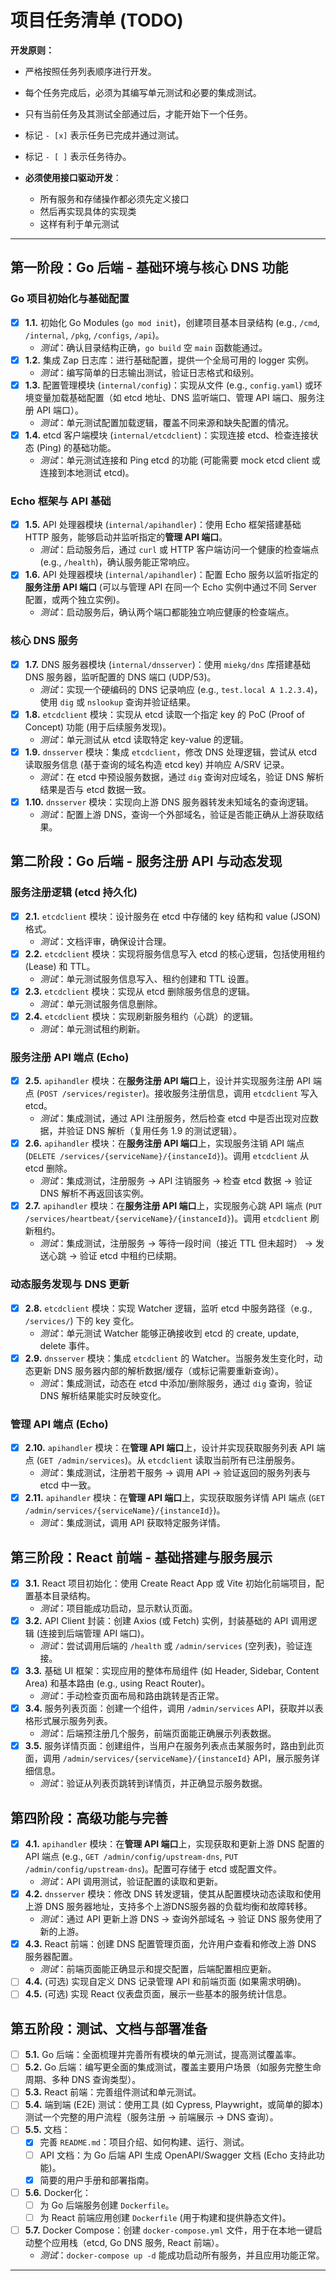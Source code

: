 # 项目任务清单 (TODO)

**开发原则：**

*   严格按照任务列表顺序进行开发。
*   每个任务完成后，必须为其编写单元测试和必要的集成测试。
*   只有当前任务及其测试全部通过后，才能开始下一个任务。
*   标记 `- [x]` 表示任务已完成并通过测试。
*   标记 `- [ ]` 表示任务待办。


* **必须使用接口驱动开发**：
  - 所有服务和存储操作都必须先定义接口
  - 然后再实现具体的实现类
  - 这样有利于单元测试
---

## 第一阶段：Go 后端 - 基础环境与核心 DNS 功能

### Go 项目初始化与基础配置
- [x] **1.1.** 初始化 Go Modules (`go mod init`)，创建项目基本目录结构 (e.g., `/cmd`, `/internal`, `/pkg`, `/configs`, `/api`)。
    *   *测试*：确认目录结构正确，`go build` 空 `main` 函数能通过。
- [x] **1.2.** 集成 Zap 日志库：进行基础配置，提供一个全局可用的 logger 实例。
    *   *测试*：编写简单的日志输出测试，验证日志格式和级别。
- [x] **1.3.** 配置管理模块 (`internal/config`)：实现从文件 (e.g., `config.yaml`) 或环境变量加载基础配置（如 etcd 地址、DNS 监听端口、管理 API 端口、服务注册 API 端口）。
    *   *测试*：单元测试配置加载逻辑，覆盖不同来源和缺失配置的情况。
- [x] **1.4.** etcd 客户端模块 (`internal/etcdclient`)：实现连接 etcd、检查连接状态 (Ping) 的基础功能。
    *   *测试*：单元测试连接和 Ping etcd 的功能 (可能需要 mock etcd client 或连接到本地测试 etcd)。

### Echo 框架与 API 基础
- [x] **1.5.** API 处理器模块 (`internal/apihandler`)：使用 Echo 框架搭建基础 HTTP 服务，能够启动并监听指定的**管理 API 端口**。
    *   *测试*：启动服务后，通过 `curl` 或 HTTP 客户端访问一个健康的检查端点 (e.g., `/health`)，确认服务能正常响应。
- [x] **1.6.** API 处理器模块 (`internal/apihandler`)：配置 Echo 服务以监听指定的**服务注册 API 端口** (可以与管理 API 在同一个 Echo 实例中通过不同 Server 配置，或两个独立实例)。
    *   *测试*：启动服务后，确认两个端口都能独立响应健康的检查端点。

### 核心 DNS 服务
- [x] **1.7.** DNS 服务器模块 (`internal/dnsserver`)：使用 `miekg/dns` 库搭建基础 DNS 服务器，监听配置的 DNS 端口 (UDP/53)。
    *   *测试*：实现一个硬编码的 DNS 记录响应 (e.g., `test.local A 1.2.3.4`)，使用 `dig` 或 `nslookup` 查询并验证结果。
- [x] **1.8.** `etcdclient` 模块：实现从 etcd 读取一个指定 key 的 PoC (Proof of Concept) 功能 (用于后续服务发现)。
    *   *测试*：单元测试从 etcd 读取特定 key-value 的逻辑。
- [x] **1.9.** `dnsserver` 模块：集成 `etcdclient`，修改 DNS 处理逻辑，尝试从 etcd 读取服务信息 (基于查询的域名构造 etcd key) 并响应 A/SRV 记录。
    *   *测试*：在 etcd 中预设服务数据，通过 `dig` 查询对应域名，验证 DNS 解析结果是否与 etcd 数据一致。
- [x] **1.10.** `dnsserver` 模块：实现向上游 DNS 服务器转发未知域名的查询逻辑。
    *   *测试*：配置上游 DNS，查询一个外部域名，验证是否能正确从上游获取结果。

## 第二阶段：Go 后端 - 服务注册 API 与动态发现

### 服务注册逻辑 (etcd 持久化)
- [x] **2.1.** `etcdclient` 模块：设计服务在 etcd 中存储的 key 结构和 value (JSON) 格式。
    *   *测试*：文档评审，确保设计合理。
- [x] **2.2.** `etcdclient` 模块：实现将服务信息写入 etcd 的核心逻辑，包括使用租约 (Lease) 和 TTL。
    *   *测试*：单元测试服务信息写入、租约创建和 TTL 设置。
- [x] **2.3.** `etcdclient` 模块：实现从 etcd 删除服务信息的逻辑。
    *   *测试*：单元测试服务信息删除。
- [x] **2.4.** `etcdclient` 模块：实现刷新服务租约（心跳）的逻辑。
    *   *测试*：单元测试租约刷新。

### 服务注册 API 端点 (Echo)
- [x] **2.5.** `apihandler` 模块：在**服务注册 API 端口**上，设计并实现服务注册 API 端点 (`POST /services/register`)。接收服务注册信息，调用 `etcdclient` 写入 etcd。
    *   *测试*：集成测试，通过 API 注册服务，然后检查 etcd 中是否出现对应数据，并验证 DNS 解析（复用任务 1.9 的测试逻辑）。
- [x] **2.6.** `apihandler` 模块：在**服务注册 API 端口**上，实现服务注销 API 端点 (`DELETE /services/{serviceName}/{instanceId}`)。调用 `etcdclient` 从 etcd 删除。
    *   *测试*：集成测试，注册服务 -> API 注销服务 -> 检查 etcd 数据 -> 验证 DNS 解析不再返回该实例。
- [x] **2.7.** `apihandler` 模块：在**服务注册 API 端口**上，实现服务心跳 API 端点 (`PUT /services/heartbeat/{serviceName}/{instanceId}`)。调用 `etcdclient` 刷新租约。
    *   *测试*：集成测试，注册服务 -> 等待一段时间（接近 TTL 但未超时） -> 发送心跳 -> 验证 etcd 中租约已续期。

### 动态服务发现与 DNS 更新
- [x] **2.8.** `etcdclient` 模块：实现 Watcher 逻辑，监听 etcd 中服务路径（e.g., `/services/`) 下的 key 变化。
    *   *测试*：单元测试 Watcher 能够正确接收到 etcd 的 create, update, delete 事件。
- [x] **2.9.** `dnsserver` 模块：集成 `etcdclient` 的 Watcher。当服务发生变化时，动态更新 DNS 服务器内部的解析数据/缓存（或标记需要重新查询）。
    *   *测试*：集成测试，动态在 etcd 中添加/删除服务，通过 `dig` 查询，验证 DNS 解析结果能实时反映变化。

### 管理 API 端点 (Echo)
- [x] **2.10.** `apihandler` 模块：在**管理 API 端口**上，设计并实现获取服务列表 API 端点 (`GET /admin/services`)。从 `etcdclient` 读取当前所有已注册服务。
    *   *测试*：集成测试，注册若干服务 -> 调用 API -> 验证返回的服务列表与 etcd 中一致。
- [x] **2.11.** `apihandler` 模块：在**管理 API 端口**上，实现获取服务详情 API 端点 (`GET /admin/services/{serviceName}/{instanceId}`)。
    *   *测试*：集成测试，调用 API 获取特定服务详情。

## 第三阶段：React 前端 - 基础搭建与服务展示

- [x] **3.1.** React 项目初始化：使用 Create React App 或 Vite 初始化前端项目，配置基本目录结构。
    *   *测试*：项目能成功启动，显示默认页面。
- [x] **3.2.** API Client 封装：创建 Axios (或 Fetch) 实例，封装基础的 API 调用逻辑 (连接到后端管理 API 端口)。
    *   *测试*：尝试调用后端的 `/health` 或 `/admin/services` (空列表)，验证连接。
- [x] **3.3.** 基础 UI 框架：实现应用的整体布局组件 (如 Header, Sidebar, Content Area) 和基本路由 (e.g., using React Router)。
    *   *测试*：手动检查页面布局和路由跳转是否正常。
- [x] **3.4.** 服务列表页面：创建一个组件，调用 `/admin/services` API，获取并以表格形式展示服务列表。
    *   *测试*：后端预注册几个服务，前端页面能正确展示列表数据。
- [x] **3.5.** 服务详情页面：创建组件，当用户在服务列表点击某服务时，路由到此页面，调用 `/admin/services/{serviceName}/{instanceId}` API，展示服务详细信息。
    *   *测试*：验证从列表页跳转到详情页，并正确显示服务数据。

## 第四阶段：高级功能与完善

- [x] **4.1.** `apihandler` 模块：在**管理 API 端口**上，实现获取和更新上游 DNS 配置的 API 端点 (e.g., `GET /admin/config/upstream-dns`, `PUT /admin/config/upstream-dns`)。配置可存储于 etcd 或配置文件。
    *   *测试*：API 调用测试，验证配置的读取和更新。
- [x] **4.2.** `dnsserver` 模块：修改 DNS 转发逻辑，使其从配置模块动态读取和使用上游 DNS 服务器地址，支持多个上游DNS服务器的负载均衡和故障转移。
    *   *测试*：通过 API 更新上游 DNS -> 查询外部域名 -> 验证 DNS 服务使用了新的上游。
- [x] **4.3.** React 前端：创建 DNS 配置管理页面，允许用户查看和修改上游 DNS 服务器配置。
    *   *测试*：前端页面能正确显示和提交配置，后端配置相应更新。
- [ ] **4.4.** (可选) 实现自定义 DNS 记录管理 API 和前端页面 (如果需求明确)。
- [ ] **4.5.** (可选) 实现 React 仪表盘页面，展示一些基本的服务统计信息。

## 第五阶段：测试、文档与部署准备

- [ ] **5.1.** Go 后端：全面梳理并完善所有模块的单元测试，提高测试覆盖率。
- [ ] **5.2.** Go 后端：编写更全面的集成测试，覆盖主要用户场景（如服务完整生命周期、多种 DNS 查询类型）。
- [ ] **5.3.** React 前端：完善组件测试和单元测试。
- [ ] **5.4.** 端到端 (E2E) 测试：使用工具 (如 Cypress, Playwright，或简单的脚本) 测试一个完整的用户流程（服务注册 -> 前端展示 -> DNS 查询）。
- [ ] **5.5.** 文档：
    *   [x] 完善 `README.md`：项目介绍、如何构建、运行、测试。
    *   [ ] API 文档：为 Go 后端 API 生成 OpenAPI/Swagger 文档 (Echo 支持此功能)。
    *   [x] 简要的用户手册和部署指南。
- [ ] **5.6.** Docker化：
    *   [ ] 为 Go 后端服务创建 `Dockerfile`。
    *   [ ] 为 React 前端应用创建 `Dockerfile` (用于构建和提供静态文件)。
- [ ] **5.7.** Docker Compose：创建 `docker-compose.yml` 文件，用于在本地一键启动整个应用栈（etcd, Go DNS 服务, React 前端）。
    *   *测试*：`docker-compose up -d` 能成功启动所有服务，并且应用功能正常。

--- 